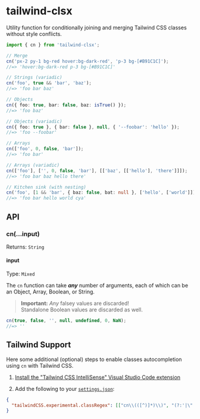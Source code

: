 # tailwind-clsx

Utility function for conditionally joining and merging Tailwind CSS classes without style conflicts.

```ts
import { cn } from 'tailwind-clsx';

// Merge
cn('px-2 py-1 bg-red hover:bg-dark-red', 'p-3 bg-[#B91C1C]');
//=> 'hover:bg-dark-red p-3 bg-[#B91C1C]'

// Strings (variadic)
cn('foo', true && 'bar', 'baz');
//=> 'foo bar baz'

// Objects
cn({ foo: true, bar: false, baz: isTrue() });
//=> 'foo baz'

// Objects (variadic)
cn({ foo: true }, { bar: false }, null, { '--foobar': 'hello' });
//=> 'foo --foobar'

// Arrays
cn(['foo', 0, false, 'bar']);
//=> 'foo bar'

// Arrays (variadic)
cn(['foo'], ['', 0, false, 'bar'], [['baz', [['hello'], 'there']]]);
//=> 'foo bar baz hello there'

// Kitchen sink (with nesting)
cn('foo', [1 && 'bar', { baz: false, bat: null }, ['hello', ['world']]], 'cya');
//=> 'foo bar hello world cya'
```

## API

### cn(...input)

Returns: `String`

#### input

Type: `Mixed`

The `cn` function can take **_any_** number of arguments, each of which can be an Object, Array, Boolean, or String.

> **Important:** _Any_ falsey values are discarded!<br>Standalone Boolean values are discarded as well.

```js
cn(true, false, '', null, undefined, 0, NaN);
//=> ''
```

## Tailwind Support

Here some additional (optional) steps to enable classes autocompletion using `cn` with Tailwind CSS.

1. [Install the "Tailwind CSS IntelliSense" Visual Studio Code extension](https://marketplace.visualstudio.com/items?itemName=bradlc.vscode-tailwindcss)

2. Add the following to your [`settings.json`](https://code.visualstudio.com/docs/getstarted/settings):

```json
{
  "tailwindCSS.experimental.classRegex": [["cn\\(([^)]*)\\)", "(?:'|\"|`)([^']*)(?:'|\"|`)"]]
}
```
